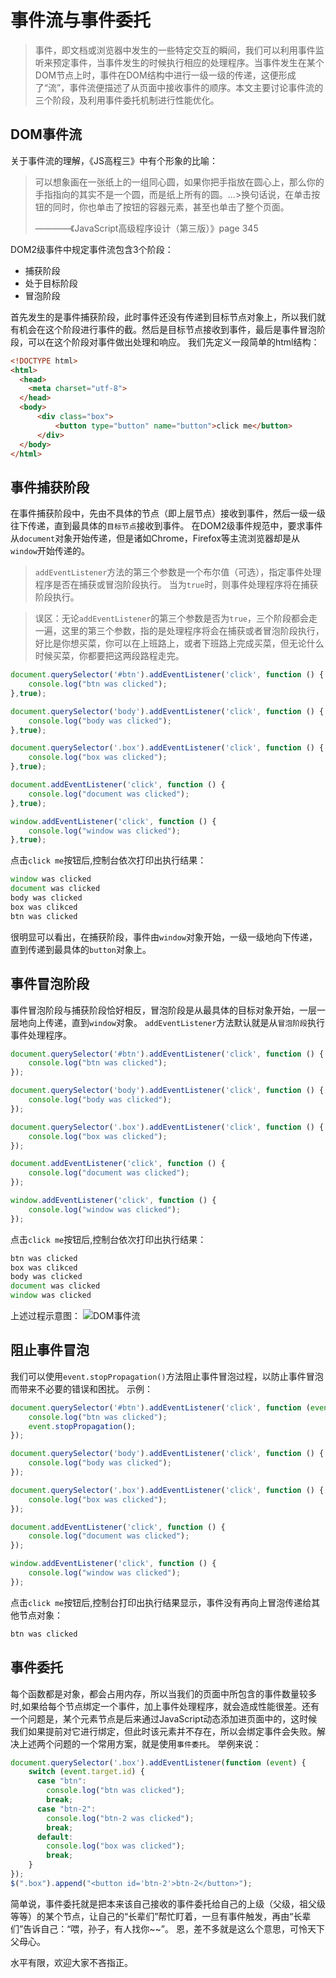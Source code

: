 # 事件流与事件委托
> 事件，即文档或浏览器中发生的一些特定交互的瞬间，我们可以利用事件监听来预定事件，当事件发生的时候执行相应的处理程序。当事件发生在某个DOM节点上时，事件在DOM结构中进行一级一级的传递，这便形成了“流”，事件流便描述了从页面中接收事件的顺序。本文主要讨论事件流的三个阶段，及利用事件委托机制进行性能优化。

## DOM事件流
关于事件流的理解，《JS高程三》中有个形象的比喻：
>可以想象画在一张纸上的一组同心圆，如果你把手指放在圆心上，那么你的手指指向的其实不是一个圆，而是纸上所有的圆。...>换句话说，在单击按钮的同时，你也单击了按钮的容器元素，甚至也单击了整个页面。
>
> ————《JavaScript高级程序设计（第三版）》page 345

DOM2级事件中规定事件流包含3个阶段：
- 捕获阶段
- 处于目标阶段
- 冒泡阶段

首先发生的是事件捕获阶段，此时事件还没有传递到目标节点对象上，所以我们就有机会在这个阶段进行事件的截。然后是目标节点接收到事件，最后是事件冒泡阶段，可以在这个阶段对事件做出处理和响应。
我们先定义一段简单的html结构：
```html
<!DOCTYPE html>
<html>
  <head>
    <meta charset="utf-8">
  </head>
  <body>
      <div class="box">
          <button type="button" name="button">click me</button>
      </div>
  </body>
</html>
```

## 事件捕获阶段
在事件捕获阶段中，先由不具体的节点（即上层节点）接收到事件，然后一级一级往下传递，直到最具体的`目标节点`接收到事件。
在DOM2级事件规范中，要求事件从`document`对象开始传递，但是诸如Chrome，Firefox等主流浏览器却是从`window`开始传递的。
>`addEventListener`方法的第三个参数是一个布尔值（可选），指定事件处理程序是否在捕获或冒泡阶段执行。 当为`true`时，则事件处理程序将在捕获阶段执行。

>误区：无论`addEventListener`的第三个参数是否为`true`，三个阶段都会走一遍，这里的第三个参数，指的是处理程序将会在捕获或者冒泡阶段执行，好比是你想买菜，你可以在上班路上，或者下班路上完成买菜，但无论什么时候买菜，你都要把这两段路程走完。

```js
document.querySelector('#btn').addEventListener('click', function () {
    console.log("btn was clicked");
},true);

document.querySelector('body').addEventListener('click', function () {
    console.log("body was clicked");
},true);

document.querySelector('.box').addEventListener('click', function () {
    console.log("box was clicked");
},true);

document.addEventListener('click', function () {
    console.log("document was clicked");
},true);

window.addEventListener('click', function () {
    console.log("window was clicked");
},true);
```
点击`click me`按钮后,控制台依次打印出执行结果：
```js
window was clicked
document was clicked
body was clicked
box was clikced
btn was clicked
```

很明显可以看出，在捕获阶段，事件由`window`对象开始，一级一级地向下传递，直到传递到最具体的`button`对象上。

## 事件冒泡阶段

事件冒泡阶段与捕获阶段恰好相反，冒泡阶段是从最具体的目标对象开始，一层一层地向上传递，直到`window`对象。
`addEventListener`方法默认就是从`冒泡阶段`执行事件处理程序。
```js
document.querySelector('#btn').addEventListener('click', function () {
    console.log("btn was clicked");
});

document.querySelector('body').addEventListener('click', function () {
    console.log("body was clicked");
});

document.querySelector('.box').addEventListener('click', function () {
    console.log("box was clicked");
});

document.addEventListener('click', function () {
    console.log("document was clicked");
});

window.addEventListener('click', function () {
    console.log("window was clicked");
});
```
点击`click me`按钮后,控制台依次打印出执行结果：
```js
btn was clicked
box was clikced
body was clicked
document was clicked
window was clicked
```
上述过程示意图：
![DOM事件流](http://dl.iteye.com/upload/attachment/561137/2c5d9035-edfe-3b21-85d1-ab5fff3f489b.jpg)
## 阻止事件冒泡
我们可以使用`event.stopPropagation()`方法阻止事件冒泡过程，以防止事件冒泡而带来不必要的错误和困扰。
示例：
```js
document.querySelector('#btn').addEventListener('click', function (event) {
    console.log("btn was clicked");
    event.stopPropagation();
});

document.querySelector('body').addEventListener('click', function () {
    console.log("body was clicked");
});

document.querySelector('.box').addEventListener('click', function () {
    console.log("box was clicked");
});

document.addEventListener('click', function () {
    console.log("document was clicked");
});

window.addEventListener('click', function () {
    console.log("window was clicked");
});
```
点击`click me`按钮后,控制台打印出执行结果显示，事件没有再向上冒泡传递给其他节点对象：
```js
btn was clicked
```

## 事件委托
每个函数都是对象，都会占用内存，所以当我们的页面中所包含的事件数量较多时,如果给每个节点绑定一个事件，加上事件处理程序，就会造成性能很差。还有一个问题是，某个元素节点是后来通过JavaScript动态添加进页面中的，这时候我们如果提前对它进行绑定，但此时该元素并不存在，所以会绑定事件会失败。解决上述两个问题的一个常用方案，就是使用`事件委托`。
举例来说：
```js
document.querySelector('.box').addEventListener(function (event) {
    switch (event.target.id) {
      case "btn":
        console.log("btn was clicked");
        break;
      case "btn-2":
        console.log("btn-2 was clicked");
        break;
      default:
        console.log("box was clicked");
        break;
    }
});
$(".box").append("<button id='btn-2'>btn-2</button>");
```
简单说，事件委托就是把本来该自己接收的事件委托给自己的上级（父级，祖父级等等）的某个节点，让自己的“长辈们”帮忙盯着，一旦有事件触发，再由“长辈们”告诉自己：“喂，孙子，有人找你~~”。
恩，差不多就是这么个意思，可怜天下父母心。

水平有限，欢迎大家不吝指正。
